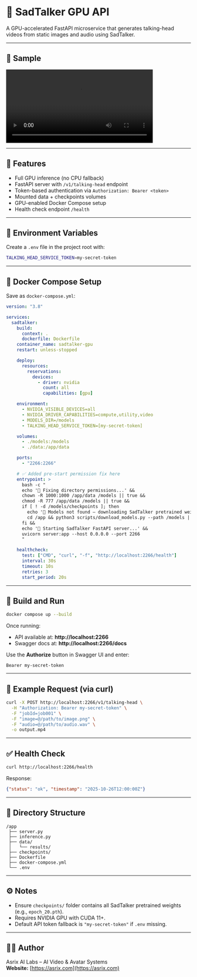# 🧠 SadTalker GPU API

A GPU-accelerated FastAPI microservice that generates talking-head videos from static images and audio using SadTalker.

---

## 🧩 Sample

<video  src="https://github.com/mdkhussairiee/Asrix-Labs-FastAPI-Sadtalker/blob/main/docs/ORT2266_output.mp4" type="video/mp4" width='400'> </video>

---

## 🚀 Features

- Full GPU inference (no CPU fallback)
- FastAPI server with `/v1/talking-head` endpoint
- Token-based authentication via `Authorization: Bearer <token>`
- Mounted data + checkpoints volumes
- GPU-enabled Docker Compose setup
- Health check endpoint `/health`

---

## 🧩 Environment Variables

Create a `.env` file in the project root with:

```bash
TALKING_HEAD_SERVICE_TOKEN=my-secret-token
```

---

## 🐋 Docker Compose Setup

Save as `docker-compose.yml`:

```yaml
version: "3.8"

services:
  sadtalker:
    build:
      context: .
      dockerfile: Dockerfile
    container_name: sadtalker-gpu
    restart: unless-stopped

    deploy:
      resources:
        reservations:
          devices:
            - driver: nvidia
              count: all
              capabilities: [gpu]

    environment:
      - NVIDIA_VISIBLE_DEVICES=all
      - NVIDIA_DRIVER_CAPABILITIES=compute,utility,video
      - MODELS_DIR=/models
      - TALKING_HEAD_SERVICE_TOKEN=[my-secret-token]

    volumes:
      - ./models:/models
      - ./data:/app/data

    ports:
      - "2266:2266"

    # ✅ Added pre-start permission fix here
    entrypoint: >
      bash -c "
      echo '🔧 Fixing directory permissions...' &&
      chown -R 1000:1000 /app/data /models || true &&
      chmod -R 777 /app/data /models || true &&
      if [ ! -d /models/checkpoints ]; then
        echo '🔽 Models not found — downloading SadTalker pretrained weights...';
        cd /app && python3 scripts/download_models.py --path /models || true;
      fi &&
      echo '🚀 Starting SadTalker FastAPI server...' &&
      uvicorn server:app --host 0.0.0.0 --port 2266
      "

    healthcheck:
      test: ["CMD", "curl", "-f", "http://localhost:2266/health"]
      interval: 30s
      timeout: 10s
      retries: 3
      start_period: 20s
```

---

## 🧱 Build and Run

```bash
docker compose up --build
```

Once running:
- API available at: **http://localhost:2266**
- Swagger docs at: **http://localhost:2266/docs**

Use the **Authorize** button in Swagger UI and enter:

```
Bearer my-secret-token
```

---

## 🧪 Example Request (via curl)

```bash
curl -X POST http://localhost:2266/v1/talking-head \
  -H "Authorization: Bearer my-secret-token" \
  -F "jobId=job001" \
  -F "image=@/path/to/image.png" \
  -F "audio=@/path/to/audio.wav" \
  -o output.mp4
```

---

## ✅ Health Check

```bash
curl http://localhost:2266/health
```

Response:
```json
{"status": "ok", "timestamp": "2025-10-26T12:00:00Z"}
```

---

## 📁 Directory Structure

```
/app
 ├── server.py
 ├── inference.py
 ├── data/
 │   └── results/
 ├── checkpoints/
 ├── Dockerfile
 ├── docker-compose.yml
 └── .env
```

---

## ⚙️ Notes

- Ensure `checkpoints/` folder contains all SadTalker pretrained weights (e.g., `epoch_20.pth`).
- Requires NVIDIA GPU with CUDA 11+.
- Default API token fallback is `"my-secret-token"` if `.env` missing.

---

## 🧑‍💻 Author

Asrix AI Labs – AI Video & Avatar Systems  
**Website:** [https://asrix.com](https://asrix.com)

